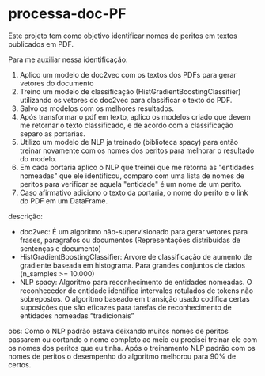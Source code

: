 # processa-doc-PF

Este projeto tem como objetivo identificar nomes de peritos em textos publicados em PDF.

Para me auxiliar nessa identificação:
1) Aplico um modelo de doc2vec com os textos dos PDFs para gerar vetores do documento
2) Treino um modelo de classificação (HistGradientBoostingClassifier) utilizando os vetores do doc2vec para classificar o texto do PDF.
3) Salvo os modelos com os melhores resultados.
4) Após transformar o pdf em texto, aplico os modelos criado que devem me retornar o texto classificado, e de acordo com a classificação separo as portarias.
5) Utilizo um modelo de NLP ja treinado (biblioteca spacy) para então treinar novamente com os nomes dos peritos para melhorar o resultado do modelo.
6) Em cada portaria aplico o NLP que treinei que me retorna as "entidades nomeadas" que ele identificou, comparo com uma lista de nomes de peritos para verificar se aquela "entidade" é um nome de um perito.
7) Caso afirmativo adiciono o texto da portaria, o nome do perito e o link do PDF em um DataFrame.

descrição:
- doc2vec: É um algoritmo não-supervisionado para gerar vetores para frases, paragrafos ou documentos (Representações distribuídas de sentenças e documento)
- HistGradientBoostingClassifier: Árvore de classificação de aumento de gradiente baseada em histograma. Para grandes conjuntos de dados (n_samples >= 10.000)
- NLP spacy: Algoritmo para reconhecimento de entidades nomeadas. O reconhecedor de entidade identifica intervalos rotulados de tokens não sobrepostos. O algoritmo baseado em transição usado codifica certas suposições que são eficazes para tarefas de reconhecimento de entidades nomeadas “tradicionais”

obs: Como o NLP padrão estava deixando muitos nomes de peritos passarem ou cortando o nome completo ao meio eu precisei treinar ele com os nomes dos peritos que eu tinha. Após o treinamento NLP padrão com os nomes de peritos o desempenho do algoritmo melhorou para 90% de certos.
